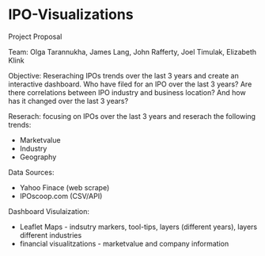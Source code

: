 # IPO-Visualizations

Project Proposal

Team: Olga Tarannukha, James Lang, John Rafferty, Joel Timulak, Elizabeth Klink

Objective: Reseraching IPOs trends over the last 3 years and create an interactive dashboard. Who have filed for an IPO over the last 3 years? Are there correlations between IPO industry and business location? And how has it changed over the last 3 years?   
  
 Reserach: focusing on IPOs over the last 3 years and reserach the following trends:
  - Marketvalue 
  - Industry
  - Geography
 
 Data Sources: 
  - Yahoo Finace (web scrape) 
  - IPOscoop.com (CSV/API)
  
  Dashboard Visulaization:
   - Leaflet Maps - indsutry markers, tool-tips, layers (different years), layers different industries
   - financial visualitzations - marketvalue and company information
  
  

